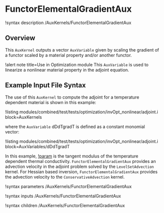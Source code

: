 # FunctorElementalGradientAux

!syntax description /AuxKernels/FunctorElementalGradientAux

## Overview

This `AuxKernel` outputs a vector `AuxVariable` given by scaling the gradient of a functor scaled by a material property and/or another functor.

!alert note title=Use in Optimization module
This `AuxVariable` is used to linearize a nonlinear material property in the adjoint equation.

## Example Input File Syntax

The use of this `AuxKernel` to compute the adjoint for a temperature dependent material is shown in this example:

!listing modules/combined/test/tests/optimization/invOpt_nonlinear/adjoint.i block=AuxKernels

where the `AuxVariable` dDdTgradT is defined as a constant monomial vector:

!listing modules/combined/test/tests/optimization/invOpt_nonlinear/adjoint.i block=AuxVariables/dDdTgradT

In this example, [!param](/AuxKernels/FunctorElementalGradientAux/factor_matprop) is the tangent modulus of the temperature dependent thermal conductivity.
`FunctorElementalGradientAux` provides an advection velocity in the adjoint problem solved by the `LevelSetAdvection` kernel.
For Hessian based inversion, `FunctorElementalGradientAux` provides the advection velocity to the `ConservativeAdvection` kernel.

!syntax parameters /AuxKernels/FunctorElementalGradientAux

!syntax inputs /AuxKernels/FunctorElementalGradientAux

!syntax children /AuxKernels/FunctorElementalGradientAux
